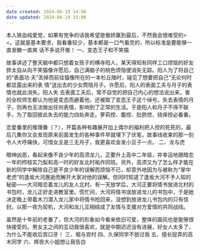 ```yaml
---
date created: 2024-06-19 14:58
date updated: 2024-06-19 15:00
---
```


本人铁血纯爱党，如果有党争的话我希望是傲娇赢到最后，不然我会很难受的><。这就是基本要求，我看番较少，基本都是一口气看完的，所以标准是要能够一直发糖一直爽
话不多说开推！
一、变态王子和不笑猫

故事讲述了整天脑中都只想着女孩子的横寺阳人，某天得知有同样工口烦恼的好友胖太自从向不笑猫像许愿后，自己满脑子的桃色烦恼便消失无踪。阳人为了将自己的“表面功
夫”丢掉而前往猫像所在的一本杉丘陵时，碰见了想要把自己“无论何时都显露出来的表
情”送出去的少女筒隐月子。许愿后，阳人的表面工夫与月子的表情也就此消失。阳人失
去表面工夫后，常不自觉的把自己内心的想法说出来，害的全校师生都认为他是变态而避着他，还被取了变态王子这个绰号。失去表情的月子，则再也无法做出任何表情，影响到了正常的生活。于是阳人和月子不得不联手，为了取回彼此失去的能力四处奔走。萝莉控、腹控、肚脐控、挠痒控必看番。

恋爱番里的推理番（？），开篇各种有趣展开加上偶尔的福利把人控的死死的，最后几集你又会发现原来前面发生的各种事件早就埋下了伏笔，故事线收束的那一刻令人大呼痛快，可惜女主是三无月子，我更喜欢金发小豆子一点。
二、龙与虎

眼神凶恶，看起来像不良少年的高须龙儿，正要升上高中二年级，并幸运地跟暗恋一年的栉枝实乃梨和高一时的好友北村祐作同班。另外，高须又为了怎么样才能在新的同学中解除自己是不良少年的误解而烦恼不已，却意外地因为与被称为“掌中老虎”的逢坂大河邂逅而解开大家对他的误解。但同时知道了逢坂大河不予人知的秘密——大河暗恋着龙儿的友人北村。有一天放学后，大河正要将情书放进北村的书包时，龙儿正好走进教室里。慌忙间，大河将情书误放进龙儿的书包中，于是她决定晚上带着木刀潜入龙儿家中将情书抢回来，没想到放进龙儿书包内的只有信封。以那一夜为契机，大河和龙儿互相结成了友情与支援对方爱情的共同战线。

虽然是十年前的老番了，但大河的形象如今看来依旧可爱，整体的画风也是能够很快接受的。男女主之间的互动我很喜欢，就是中期迟迟没有进展，好女人太多了，为什么不能收后宫口牙！
三、堀与宫村
四、久保同学不放过我
五、擅长捉弄的高木同学
六、辉夜大小姐想让我告白
